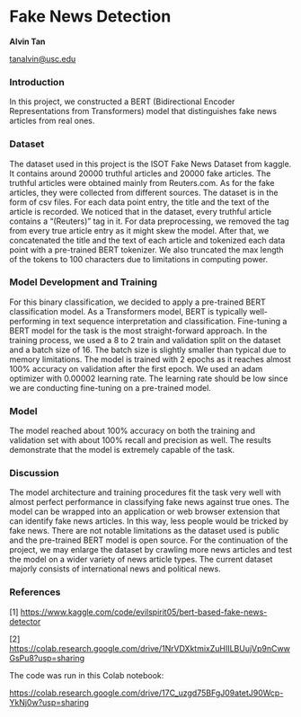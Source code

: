 # Fake News Detection

**Alvin Tan**

<ins>tanalvin@usc.edu</ins>

### Introduction

In this project, we constructed a BERT (Bidirectional Encoder Representations from Transformers) model that distinguishes fake news articles from real ones. 

### Dataset

The dataset used in this project is the ISOT Fake News Dataset from kaggle. It contains around 20000 truthful articles and 20000 fake articles. The truthful articles were obtained mainly from Reuters.com. As for the fake articles, they were collected from different sources. The dataset is in the form of csv files. For each data point entry, the title and the text of the article is recorded. We noticed that in the dataset, every truthful article contains a “(Reuters)” tag in it. For data preprocessing, we removed the tag from every true article entry as it might skew the model. After that, we concatenated the title and the text of each article and tokenized each data point with a pre-trained BERT tokenizer. We also truncated the max length of the tokens to 100 characters due to limitations in computing power. 

### Model Development and Training

For this binary classification, we decided to apply a pre-trained BERT classification model. As a Transformers model, BERT is typically well-performing in text sequence interpretation and classification. Fine-tuning a BERT model for the task is the most straight-forward approach. In the training process, we used a 8 to 2 train and validation split on the dataset and a batch size of 16. The batch size is slightly smaller than typical due to memory limitations. The model is trained with 2 epochs as it reaches almost 100% accuracy on validation after the first epoch. We used an adam optimizer with 0.00002 learning rate. The learning rate should be low since we are conducting fine-tuning on a pre-trained model. 

### Model

The model reached about 100% accuracy on both the training and validation set with about 100% recall and precision as well. The results demonstrate that the model is extremely capable of the task.

### Discussion

The model architecture and training procedures fit the task very well with almost perfect performance in classifying fake news against true ones. The model can be wrapped into an application or web browser extension that can identify fake news articles. In this way, less people would be tricked by fake news. There are not notable limitations as the dataset used is public and the pre-trained BERT model is open source. For the continuation of the project, we may enlarge the dataset by crawling more news articles and test the model on a wider variety of news article types. The current dataset majorly consists of international news and political news.  

### References

[1] https://www.kaggle.com/code/evilspirit05/bert-based-fake-news-detector

[2] https://colab.research.google.com/drive/1NrVDXktmixZuHIILBUujVp9nCwwGsPu8?usp=sharing

The code was run in this Colab notebook:

https://colab.research.google.com/drive/17C_uzgd75BFgJ09atetJ90Wcp-YkNj0w?usp=sharing
